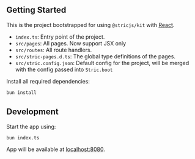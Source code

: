 ## Getting Started
This is the project bootstrapped for using `@stricjs/kit` with [React](https://reactjs.org).
- `index.ts`: Entry point of the project.
- `src/pages`: All pages. Now support JSX only
- `src/routes`: All route handlers.
- `src/stric-pages.d.ts`: The global type definitions of the pages.
- `src/stric.config.json`: Default config for the project, will be merged with the config passed into `Stric.boot`

Install all required dependencies:
```bash
bun install
```

## Development
Start the app using:
```bash
bun index.ts
```
App will be available at [localhost:8080](http://localhost:8080).
